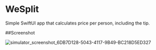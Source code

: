 # WeSplit

Simple SwiftUI app that calculates price per person, including the tip.


##Screenshot

![simulator_screenshot_6DB7D128-5043-4117-9B49-BC218D5ED327](https://github.com/ivantrj/WeSplit/assets/11463485/c7671008-1e47-4f78-be0d-5ebb6a2dbdec)
